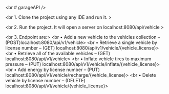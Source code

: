 <br # garageAPI />

<br 1. Clone the project using any IDE and run it. >

<br 2. Run the project. It will open a server on localhost:8080/api/vehicle >

<br 3. Endpoint are:>
    <br   •	Add a new vehicle to the vehicles collection – (POST)localhost:8080/api/v1/vehicle>
    <br   •	Retrieve a single vehicle by license number – (GET) localhost:8080/api/v1/vehicle/{vehicle_license}>
    <br   •	Retrieve all of the available vehicles – (GET) localhost:8080/api/v1/vehicle>
    <br   •	Inflate vehicle tires to maximum pressure – (PUT) localhost:8080/api/v1/vehicle/inflate/{vehicle_license}>
    <br   •	Add energy by license number – (PUT) localhost:8080/api/v1/vehicle/recharge/{vehicle_license}>
    <br   •	Delete vehicle by license number – (DELETE) localhost:8080/api/v1/vehicle/{vehicle_license}>
      
 

